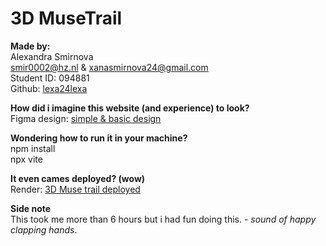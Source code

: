 # 3D MuseTrail

**Made by:**  
Alexandra Smirnova
<br>
smir0002@hz.nl & xanasmirnova24@gmail.com
<br>
Student ID: 094881
<br>
Github: [lexa24lexa](https://github.com/lexa24lexa)

**How did i imagine this website (and experience) to look?**
<br>
Figma design: [simple & basic design](https://www.figma.com/design/tbuCA9wzVzQFcFQbWBpJtk/Untitled?node-id=2-2&t=imd0TDbNqojVBPE6-1)

**Wondering how to run it in your machine?**
<br>
npm install
<br>
npx vite

**It even cames deployed? (wow)**
<br>
Render: [3D Muse trail deployed](https://threedmusetrail.onrender.com/)

**Side note**
<br>
This took me more than 6 hours but i had fun doing this. - *sound of happy clapping hands*.
